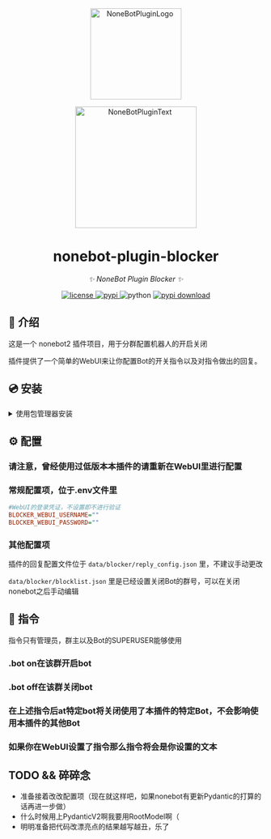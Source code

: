 <div align="center">
  <a href="https://v2.nonebot.dev/store"><img src="https://github.com/A-kirami/nonebot-plugin-template/blob/resources/nbp_logo.png" width="180" height="180" alt="NoneBotPluginLogo"></a>
  <br>
  <p><img src="https://github.com/A-kirami/nonebot-plugin-template/blob/resources/NoneBotPlugin.svg" width="240" alt="NoneBotPluginText"></p>
</div>

<div align="center">

# nonebot-plugin-blocker

_✨ NoneBot Plugin Blocker ✨_


<a href="./LICENSE">
    <img src="https://img.shields.io/github/license/MerCuJerry/nonebot-plugin-blocker.svg" alt="license">
</a>
<a href="https://pypi.python.org/pypi/nonebot-plugin-blocker">
    <img src="https://img.shields.io/pypi/v/nonebot-plugin-blocker.svg" alt="pypi">
</a>
<img src="https://img.shields.io/badge/python-3.8+-blue.svg" alt="python">
<a href="https://pypi.python.org/pypi/nonebot-plugin-blocker" rel="nofollow">
    <img alt="pypi download" src="https://img.shields.io/pypi/dm/nonebot-plugin-blocker" style="max-width: 100%;">
</a>
</div>

## 📖 介绍

这是一个 nonebot2 插件项目，用于分群配置机器人的开启关闭

插件提供了一个简单的WebUI来让你配置Bot的开关指令以及对指令做出的回复。

## 💿 安装
<details>
<summary>使用包管理器安装</summary>
在 nonebot2 项目的插件目录下, 打开命令行, 根据你使用的包管理器, 输入相应的安装命令

<details>
<summary>pip</summary>

    pip install nonebot-plugin-blocker
</details>

打开 nonebot2 项目根目录下的 `pyproject.toml` 文件, 在 `[tool.nonebot]` 部分追加写入

    plugins = ["nonebot-plugin-blocker"]

</details>

## ⚙️ 配置

### 请注意，曾经使用过低版本本插件的请重新在WebUI里进行配置

### 常规配置项，位于.env文件里

```ini
#WebUI的登录凭证，不设置即不进行验证
BLOCKER_WEBUI_USERNAME=""
BLOCKER_WEBUI_PASSWORD=""
```

### 其他配置项

插件的回复配置文件位于 `data/blocker/reply_config.json` 里，不建议手动更改

`data/blocker/blocklist.json` 里是已经设置关闭Bot的群号，可以在关闭nonebot之后手动编辑

## 💬 指令

指令只有管理员，群主以及Bot的SUPERUSER能够使用

### .bot on在该群开启bot

### .bot off在该群关闭bot

### 在上述指令后at特定bot将关闭使用了本插件的特定Bot，不会影响使用本插件的其他Bot

### 如果你在WebUI设置了指令那么指令将会是你设置的文本

## TODO && 碎碎念

 * 准备接着改改配置项（现在就这样吧，如果nonebot有更新Pydantic的打算的话再进一步做）
 * 什么时候用上PydanticV2啊我要用RootModel啊（
 * 明明准备把代码改漂亮点的结果越写越丑，乐了
